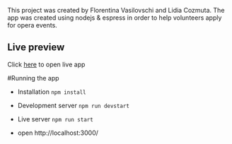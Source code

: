 This project was created by Florentina Vasilovschi and Lidia Cozmuta. The app was created using nodejs & espress in order to help volunteers apply for opera events.



## Live preview
Click [here](https://florentinav.github.io/opera-volunteering/public/) to open live app



#Running the app
* Installation
`npm install`

* Development server
`npm run devstart`

* Live server
`npm run start`

* open http://localhost:3000/